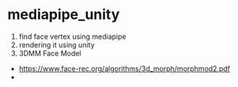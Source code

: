 # mediapipe_unity


1. find face vertex using mediapipe
2. rendering it using unity
3. 3DMM Face Model
 - https://www.face-rec.org/algorithms/3d_morph/morphmod2.pdf
 - 


